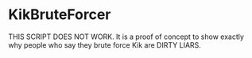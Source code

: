 # KikBruteForcer
THIS SCRIPT DOES NOT WORK. It is a proof of concept to show exactly why people who say they brute force Kik are DIRTY LIARS.
